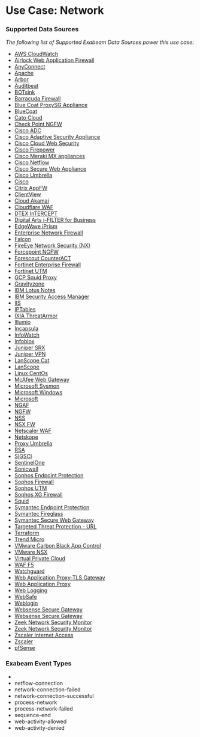 Use Case: Network
=================

### Supported Data Sources

_The following list of Supported Exabeam Data Sources power this use case:_

* [AWS CloudWatch](../DataSources/datasource_aws_cloudwatch_aws.md)
* [Airlock Web Application Firewall](../DataSources/datasource_airlock_web_application_firewall_airlock.md)
* [AnyConnect](../DataSources/datasource_anyconnect_cisco.md)
* [Apache](../DataSources/datasource_apache_apache.md)
* [Arbor](../DataSources/datasource_arbor_arbor.md)
* [Auditbeat](../DataSources/datasource_auditbeat_unix.md)
* [BOTsink](../DataSources/datasource_botsink_attivo.md)
* [Barracuda Firewall](../DataSources/datasource_barracuda_firewall_barracuda.md)
* [Blue Coat ProxySG Appliance](../DataSources/datasource_blue_coat_proxysg_appliance_symantec.md)
* [BlueCoat](../DataSources/datasource_bluecoat_bluecoat.md)
* [Cato Cloud](../DataSources/datasource_cato_cloud_catonetworks.md)
* [Check Point NGFW](../DataSources/datasource_check_point_ngfw_check_point_software.md)
* [Cisco ADC](../DataSources/datasource_cisco_adc_cisco.md)
* [Cisco Adaptive Security Appliance](../DataSources/datasource_cisco_adaptive_security_appliance_cisco.md)
* [Cisco Cloud Web Security](../DataSources/datasource_cisco_cloud_web_security_cisco.md)
* [Cisco Firepower](../DataSources/datasource_cisco_firepower_cisco.md)
* [Cisco Meraki MX appliances](../DataSources/datasource_cisco_meraki_mx_appliances_cisco.md)
* [Cisco Netflow](../DataSources/datasource_cisco_netflow_cisco.md)
* [Cisco Secure Web Appliance](../DataSources/datasource_cisco_secure_web_appliance_cisco.md)
* [Cisco Umbrella](../DataSources/datasource_cisco_umbrella_cisco.md)
* [Cisco](../DataSources/datasource_cisco_cisco.md)
* [Citrix AppFW](../DataSources/datasource_citrix_appfw_citrix.md)
* [ClientView](../DataSources/datasource_clientview_skysea.md)
* [Cloud Akamai](../DataSources/datasource_cloud_akamai_akamai.md)
* [Cloudflare WAF](../DataSources/datasource_cloudflare_waf_cloudflare.md)
* [DTEX InTERCEPT](../DataSources/datasource_dtex_intercept_dtex_systems.md)
* [Digital Arts i-FILTER for Business](../DataSources/datasource_digital_arts_i-filter_for_business_digital_arts.md)
* [EdgeWave iPrism](../DataSources/datasource_edgewave_iprism_edgewave.md)
* [Enterprise Network Firewall](../DataSources/datasource_enterprise_network_firewall_huawei.md)
* [Falcon](../DataSources/datasource_falcon_crowdstrike.md)
* [FireEye Network Security (NX)](../DataSources/datasource_fireeye_network_security_(nx)_fireeye.md)
* [Forcepoint NGFW](../DataSources/datasource_forcepoint_ngfw_forcepoint_ngfw.md)
* [Forescout CounterACT](../DataSources/datasource_forescout_counteract_forescout.md)
* [Fortinet Enterprise Firewall](../DataSources/datasource_fortinet_enterprise_firewall_fortinet.md)
* [Fortinet UTM](../DataSources/datasource_fortinet_utm_fortinet.md)
* [GCP Squid Proxy](../DataSources/datasource_gcp_squid_proxy_google.md)
* [Gravityzone](../DataSources/datasource_gravityzone_gravityzone.md)
* [IBM Lotus Notes](../DataSources/datasource_ibm_lotus_notes_ibm.md)
* [IBM Security Access Manager](../DataSources/datasource_ibm_security_access_manager_ibm.md)
* [IIS](../DataSources/datasource_iis_microsoft.md)
* [IPTables](../DataSources/datasource_iptables_iptables.md)
* [IXIA ThreatArmor](../DataSources/datasource_ixia_threatarmor_ixia.md)
* [Illumio](../DataSources/datasource_illumio_illumio.md)
* [Incapsula](../DataSources/datasource_incapsula_imperva.md)
* [InfoWatch](../DataSources/datasource_infowatch_infowatch.md)
* [Infoblox](../DataSources/datasource_infoblox_infoblox.md)
* [Juniper SRX](../DataSources/datasource_juniper_srx_juniper_networks.md)
* [Juniper VPN](../DataSources/datasource_juniper_vpn_juniper_networks.md)
* [LanScope Cat](../DataSources/datasource_lanscope_cat_lanscope.md)
* [LanScope](../DataSources/datasource_lanscope_lanscope.md)
* [Linux CentOs](../DataSources/datasource_linux_centos_linux.md)
* [McAfee Web Gateway](../DataSources/datasource_mcafee_web_gateway_mcafee.md)
* [Microsoft Sysmon](../DataSources/datasource_microsoft_sysmon_microsoft.md)
* [Microsoft Windows](../DataSources/datasource_microsoft_windows_microsoft.md)
* [Microsoft](../DataSources/datasource_microsoft_microsoft.md)
* [NGAF](../DataSources/datasource_ngaf_sangfor.md)
* [NGFW](../DataSources/datasource_ngfw_palo_alto_networks.md)
* [NSS](../DataSources/datasource_nss_zscaler.md)
* [NSX FW](../DataSources/datasource_nsx_fw_vmware.md)
* [Netscaler WAF](../DataSources/datasource_netscaler_waf_citrix.md)
* [Netskope](../DataSources/datasource_netskope_netskope.md)
* [Proxy Umbrella](../DataSources/datasource_proxy_umbrella_cisco.md)
* [RSA](../DataSources/datasource_rsa_rsa.md)
* [SIGSCI](../DataSources/datasource_sigsci_sigsci.md)
* [SentinelOne](../DataSources/datasource_sentinelone_sentinelone.md)
* [Sonicwall](../DataSources/datasource_sonicwall_sonicwall.md)
* [Sophos Endpoint Protection](../DataSources/datasource_sophos_endpoint_protection_sophos.md)
* [Sophos Firewall](../DataSources/datasource_sophos_firewall_sophos.md)
* [Sophos UTM](../DataSources/datasource_sophos_utm_sophos.md)
* [Sophos XG Firewall](../DataSources/datasource_sophos_xg_firewall_sophos.md)
* [Squid](../DataSources/datasource_squid_squid.md)
* [Symantec Endpoint Protection](../DataSources/datasource_symantec_endpoint_protection_symantec.md)
* [Symantec Fireglass](../DataSources/datasource_symantec_fireglass_symantec.md)
* [Symantec Secure Web Gateway](../DataSources/datasource_symantec_secure_web_gateway_symantec.md)
* [Targeted Threat Protection - URL](../DataSources/datasource_targeted_threat_protection_-_url_mimecast.md)
* [Terraform](../DataSources/datasource_terraform_hashicorp.md)
* [Trend Micro](../DataSources/datasource_trend_micro_trend_micro.md)
* [VMware Carbon Black App Control](../DataSources/datasource_vmware_carbon_black_app_control_vmware.md)
* [VMware NSX](../DataSources/datasource_vmware_nsx_vmware.md)
* [Virtual Private Cloud](../DataSources/datasource_virtual_private_cloud_google.md)
* [WAF F5](../DataSources/datasource_waf_f5_f5_networks.md)
* [Watchguard](../DataSources/datasource_watchguard_watchguard.md)
* [Web Application Proxy-TLS Gateway](../DataSources/datasource_web_application_proxy-tls_gateway_microsoft.md)
* [Web Application Proxy](../DataSources/datasource_web_application_proxy_microsoft.md)
* [Web Logging](../DataSources/datasource_web_logging_citrix.md)
* [WebSafe](../DataSources/datasource_websafe_f5_networks.md)
* [Weblogin](../DataSources/datasource_weblogin_weblogin.md)
* [Websense Secure Gateway](../DataSources/datasource_websense_secure_gateway_forcepoint.md)
* [Websense Secure Gateway](../DataSources/datasource_websense_secure_gateway_websense_secure_gateway.md)
* [Zeek Network Security Monitor](../DataSources/datasource_zeek_network_security_monitor_zeek.md)
* [Zeek Network Security Monitor](../DataSources/datasource_zeek_network_security_monitor_zeek_network_security_monitor.md)
* [Zscaler Internet Access](../DataSources/datasource_zscaler_internet_access_zscaler.md)
* [Zscaler](../DataSources/datasource_zscaler_zscaler.md)
* [pfSense](../DataSources/datasource_pfsense_pfsense.md)


### Exabeam Event Types

- 
- netflow-connection
- network-connection-failed
- network-connection-successful
- process-network
- process-network-failed
- sequence-end
- web-activity-allowed
- web-activity-denied
